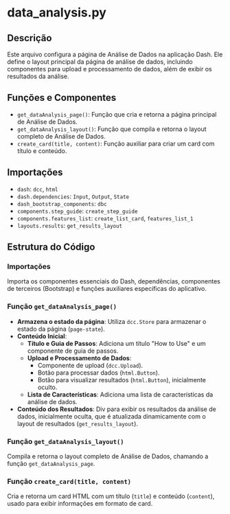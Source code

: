 # data_analysis.py

## Descrição
Este arquivo configura a página de Análise de Dados na aplicação Dash. Ele define o layout principal da página de análise de dados, incluindo componentes para upload e processamento de dados, além de exibir os resultados da análise.

## Funções e Componentes
- `get_dataAnalysis_page()`: Função que cria e retorna a página principal de Análise de Dados.
- `get_dataAnalysis_layout()`: Função que compila e retorna o layout completo de Análise de Dados.
- `create_card(title, content)`: Função auxiliar para criar um card com título e conteúdo.

## Importações
- `dash`: `dcc`, `html`
- `dash.dependencies`: `Input`, `Output`, `State`
- `dash_bootstrap_components`: `dbc`
- `components.step_guide`: `create_step_guide`
- `components.features_list`: `create_list_card`, `features_list_1`
- `layouts.results`: `get_results_layout`

## Estrutura do Código

### Importações
Importa os componentes essenciais do Dash, dependências, componentes de terceiros (Bootstrap) e funções auxiliares específicas do aplicativo.

### Função `get_dataAnalysis_page()`
- **Armazena o estado da página**: Utiliza `dcc.Store` para armazenar o estado da página (`page-state`).
- **Conteúdo Inicial**:
  - **Título e Guia de Passos**: Adiciona um título "How to Use" e um componente de guia de passos.
  - **Upload e Processamento de Dados**:
    - Componente de upload (`dcc.Upload`).
    - Botão para processar dados (`html.Button`).
    - Botão para visualizar resultados (`html.Button`), inicialmente oculto.
  - **Lista de Características**: Adiciona uma lista de características da análise de dados.
- **Conteúdo dos Resultados**: Div para exibir os resultados da análise de dados, inicialmente oculta, que é atualizada dinamicamente com o layout de resultados (`get_results_layout`).

### Função `get_dataAnalysis_layout()`
Compila e retorna o layout completo de Análise de Dados, chamando a função `get_dataAnalysis_page`.

### Função `create_card(title, content)`
Cria e retorna um card HTML com um título (`title`) e conteúdo (`content`), usado para exibir informações em formato de card.
